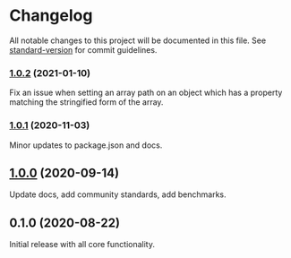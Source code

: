 # Changelog

All notable changes to this project will be documented in this file. See [standard-version](https://github.com/conventional-changelog/standard-version) for commit guidelines.

### [1.0.2](https://github.com/spautz/tiny-immutable-set/compare/v1.0.1...v1.0.2) (2021-01-10)

Fix an issue when setting an array path on an object which has a property matching the stringified form of the array.

### [1.0.1](https://github.com/spautz/tiny-immutable-set/compare/v1.0.0...v1.0.1) (2020-11-03)

Minor updates to package.json and docs.

## [1.0.0](https://github.com/spautz/tiny-immutable-set/compare/v0.1.0...v1.0.0) (2020-09-14)

Update docs, add community standards, add benchmarks.

## 0.1.0 (2020-08-22)

Initial release with all core functionality.
